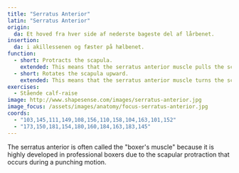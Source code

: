 ```yaml
---
title: "Serratus Anterior"
latin: "Serratus Anterior"
origin: 
  da: Et hoved fra hver side af nederste bageste del af lårbenet.
insertion: 
  da: i akillessenen og fæster på hælbenet.
function: 
  - short: Protracts the scapula.
    extended: This means that the serratus anterior muscle pulls the scapula, or shoulder blade, forward and around the ribcage.
  - short: Rotates the scapula upward.
    extended: This means that the serratus anterior muscle turns the scapula, or shoulder blade, such that the bottom of the scapula moves upward and laterally (i.e. outward).
exercises:
  - Stående calf-raise
image: http://www.shapesense.com/images/serratus-anterior.jpg
image_focus: /assets/images/anatomy/focus-serratus-anterior.jpg
coords:
  - "103,145,111,149,108,156,110,158,104,163,101,152"
  - "173,150,181,154,180,160,184,163,183,145"
---
```


The serratus anterior is often called the "boxer's muscle" because it is highly developed in professional boxers due to the scapular protraction that occurs during a punching motion.
